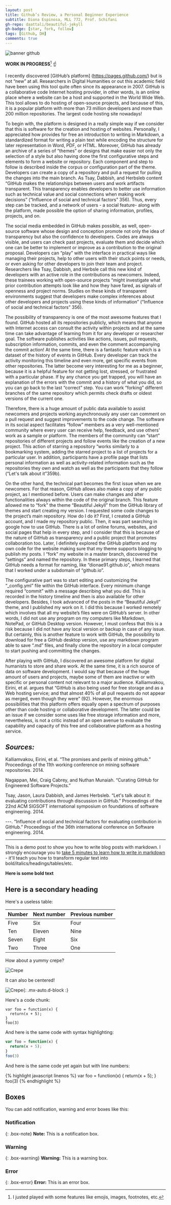 ```yaml
---
layout: post
title: Github’s Review, a Personal Beginner Experience 
subtitle: Diona Espinosa, MLL 772, Prof. Schifani
gh-repo: daattali/beautiful-jekyll
gh-badge: [star, fork, follow]
tags: [Github, DH]
comments: true
---
```


![banner github](https://portswigger.net/cms/images/54/14/6efb9bc5d143-article-190612-github-body-text.jpg)


**WORK IN PROGRESS**[^1] 
:point_up: 



I recently discovered [GitHub’s platform] (https://pages.github.com/) but is not “new” at all. Researchers in Digital Humanities or out this academic field have been using this tool quite often since its appearance in 2007. GitHub is a collaborative code Internet hosting provider, in other words, is an online place where a website can be a host and supported in the World Wide Web.  This tool allows to do hosting of open-source projects, and because of this, it is a popular platform with more than 73 million developers and more than 200 million repositories. The largest code hosting site nowadays! 

To begin with, the platform is designed in a really simple way if we consider that this is software for the creation and hosting of websites. Personally, I appreciated how provides for free an introduction to writing in Markdown, a standardized format for writing a plain text while encoding the structure for later representation in Word, PDF, or HTML. Moreover, GitHub has already an archive of a series of “themes” or designs that make easier not only the selection of a style but also having done the first configurative steps and elements to form a website or repository. Each component and step to follow is described inside the corpus or configuration part of the theme. Developers can create a copy of a repository and pull a request for pulling the changes into the main branch. As Tsay, Dabbish, and Herbsleb content “GitHub makes the relationships between users and work artifacts transparent. This transparency enables developers to better use information such as technical value and social connections when making work decisions” (“Influence of social and technical factors” 356). Thus, every step can be tracked, and a network of users - a social feature- along with the platform, made possible the option of sharing information, profiles, projects, and on. 

The social media embedded in GitHub makes possible, as well, open-source software whose design and conception promote not only the idea of transparency but also the confidence to developers. Codes are always visible, and users can check past projects, evaluate them and decide which one can be better to implement or improve as a contribution to the original proposal. Developers can “play” with the interface in practical ways like managing their projects, help to other users with their stuck points or needs, or even asking for other developers to join their team and project. Researchers like Tsay, Dabbish, and Herbsle call this new kind of developers with an active role in the contributions as newcomers. Indeed, these trainees working with open-source projects “might investigate what prior contribution attempts look like and how they have fared, as signals of openness and project norms. Studies on these kinds of transparent environments suggest that developers make complex inferences about other developers and projects using these kinds of information” (“Influence of social and technical factors” 356).

The possibility of transparency is one of the most awesome features that I found. GitHub hosted all its repositories publicly, which means that anyone with Internet access can consult the activity within projects and at the same time can take advantage of learning from it for any developer or researcher goal. The software publishes activities like actions, issues, pull requests, subscription information, commits, and even the comment accompanying the commit action! At the same time, there is a fantastic feature which is a dataset of the history of events in GitHub. Every developer can track the activity monitoring this timeline and even more, get specific events from other repositories. The latter become very interesting for me as a beginner, because it is a helpful feature for not getting lost, stressed, or frustrated with a particular phase. If by any chance you get trapped, you will have an explanation of the errors with the commit and a history of what you did, so you can go back to the last “correct” step.  You can work “forking” different branches of the same repository which permits check drafts or oldest versions of the current one. 

Therefore, there is a huge amount of public data available to assist newcomers and projects working asynchronously any user can comment on a pull request and suggest improvements to the code change. The software in its social aspect facilitates “follow” members as a very well-mentioned community where every user can receive help, feedback, and use others' work as a sample or platform. The members of the community can “start” repositories of different projects and follow events like the creation of a new project. This action of starring a repository “works similarly to a bookmarking system, adding the starred project to a list of projects for a particular user. In addition, participants have a profile page that lists personal information as well as activity-related information such as the repositories they own and watch as well as the participants that they follow (“Let's talk about it”359b).

On the other hand, the technical part becomes the first issue when we are newcomers. For that reason, GitHub allows also make a copy of any public project, as I mentioned before. Users can make changes and alter functionalities always within the code of the original branch. This feature allowed me to “fork” the theme “Beautiful Jekyll” from the GitHub library of themes and start creating my version. I requested some code changes to the project’s main repository.
How do I do it?  First, I created a GitHub account, and I made my repository public. Then, it was part searching in google how to use GitHub. There is a lot of online forums, websites, and social pages that help in every step, and I consider that this is because of the nature of GitHub as transparency and a public project that promotes collaboration too. Later, I definitely explored the GitHub platform and my own code for the website making sure that my theme supports blogging to publish my posts. I “fork” my website in a master branch, discovered the “settings” and named the repository. In these primary steps, I learned that GitHub needs a format for naming, like “dionae91.github.io”, which means that I worked under a subdomain of “github.io”. 

The configurative part was to start editing and customizing the “_config.yml”  file within the GitHub interface. Every minimum change required “commit” with a message describing what you did. This is recorded in the history timeline and then is also available for other developers. Besides, I took advanced of the posts in the “Beautiful Jekyll” theme, and I published my work on it. I did this because I worked remotely which involves that all my website’s files were on GitHub’s server. In other words, I did not use any program on my computers like Markdown, NotePad, or GitHub Desktop version. However, I must confess that this is a risk because I did not have any local version or backup in case of any issue. But certainly, this is another feature to work with GitHub, the possibility to download for free a GitHub desktop version, use any markdown program able to save “.md” files, and finally clone the repository in a local computer to start pushing and committing the changes.  

After playing with GitHub, I discovered an awesome platform for digital humanists to store and share work. At the same time, it is a rich source of data on software development. I would say that because of the huge amount of users and projects, maybe some of them are inactive or with specific or personal content not relevant to a major audience. Kalliamvakou, Eirini, et al. argues that “GitHub is also being used for free storage and as a Web hosting service; and that almost 40% of all pull requests do not appear as merged, even though they were” (92). However, the enormous possibilities that this platform offers equally open a spectrum of purposes other than code hosting or collaborative development. The latter could be an issue if we consider some uses like free storage information and more, nevertheless, is not a critic instead of an open avenue to evaluate the capability and capacity of this free and collaborative platform as a hosting service. 


## *Sources:*

Kalliamvakou, Eirini, et al. “The promises and perils of mining github.” Proceedings of the 11th working conference on mining software repositories. 2014.

Nagappan, Mei, Craig Cabrey, and Nuthan Munaiah. “Curating GitHub for Engineered Software Projects.”

Tsay, Jason, Laura Dabbish, and James Herbsleb. “Let's talk about it: evaluating contributions through discussion in GitHub.” Proceedings of the 22nd ACM SIGSOFT international symposium on foundations of software engineering. 2014.

---. “Influence of social and technical factors for evaluating contribution in GitHub.”  Proceedings of the 36th international conference on Software engineering. 2014.


[^1]: I justed played with some features like emojis, images, footnotes, etc. 

------------------------

This is a demo post to show you how to write blog posts with markdown.  I strongly encourage you to [take 5 minutes to learn how to write in markdown](https://markdowntutorial.com/) - it'll teach you how to transform regular text into bold/italics/headings/tables/etc.

**Here is some bold text**

## Here is a secondary heading

Here's a useless table:

| Number | Next number | Previous number |
| :------ |:--- | :--- |
| Five | Six | Four |
| Ten | Eleven | Nine |
| Seven | Eight | Six |
| Two | Three | One |


How about a yummy crepe?

![Crepe](https://s3-media3.fl.yelpcdn.com/bphoto/cQ1Yoa75m2yUFFbY2xwuqw/348s.jpg)

It can also be centered!

![Crepe](https://s3-media3.fl.yelpcdn.com/bphoto/cQ1Yoa75m2yUFFbY2xwuqw/348s.jpg){: .mx-auto.d-block :}

Here's a code chunk:

~~~
var foo = function(x) {
  return(x + 5);
}
foo(3)
~~~

And here is the same code with syntax highlighting:

```javascript
var foo = function(x) {
  return(x + 5);
}
foo(3)
```

And here is the same code yet again but with line numbers:

{% highlight javascript linenos %}
var foo = function(x) {
  return(x + 5);
}
foo(3)
{% endhighlight %}

## Boxes
You can add notification, warning and error boxes like this:

### Notification

{: .box-note}
**Note:** This is a notification box.

### Warning

{: .box-warning}
**Warning:** This is a warning box.

### Error

{: .box-error}
**Error:** This is an error box.
